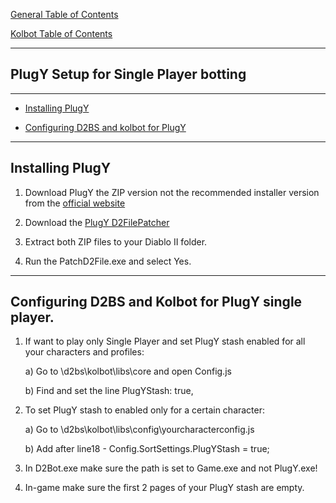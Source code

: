 [General Table of Contents](https://github.com/blizzhackers/documentation/#diablo-2-botting-system)

[Kolbot Table of Contents](https://github.com/blizzhackers/documentation/tree/master/kolbot/#kolbot)

---

## PlugY Setup for Single Player botting

---

* [Installing PlugY](#installing-plugy)

* [Configuring D2BS and kolbot for PlugY](#configuring-d2bs-and-kolbot-for-plugy-single-player)

---

## Installing PlugY

1. Download PlugY the ZIP version not the recommended installer version from the [official website](http://plugy.free.fr/PlugY_The_Survival_Kit_v14.03.zip)

2. Download the [PlugY D2FilePatcher](http://plugy.free.fr/PlugY_The_Survival_Kit_v14.03_D2FilePatcher.zip)

3. Extract both ZIP files to your Diablo II folder.

4. Run the PatchD2File.exe and select Yes.

---

## Configuring D2BS and Kolbot for PlugY single player.

1. If want to play only Single Player and set PlugY stash enabled for all your characters and profiles:

    a) Go to \d2bs\kolbot\libs\core and open Config.js

    b) Find and set the line PlugYStash: true,

2. To set PlugY stash to enabled only for a certain character:

    a) Go to \d2bs\kolbot\libs\config\yourcharacterconfig.js

    b) Add after line18 - Config.SortSettings.PlugYStash = true;

4. In D2Bot.exe make sure the path is set to Game.exe and not PlugY.exe!

5. In-game make sure the first 2 pages of your PlugY stash are empty.
